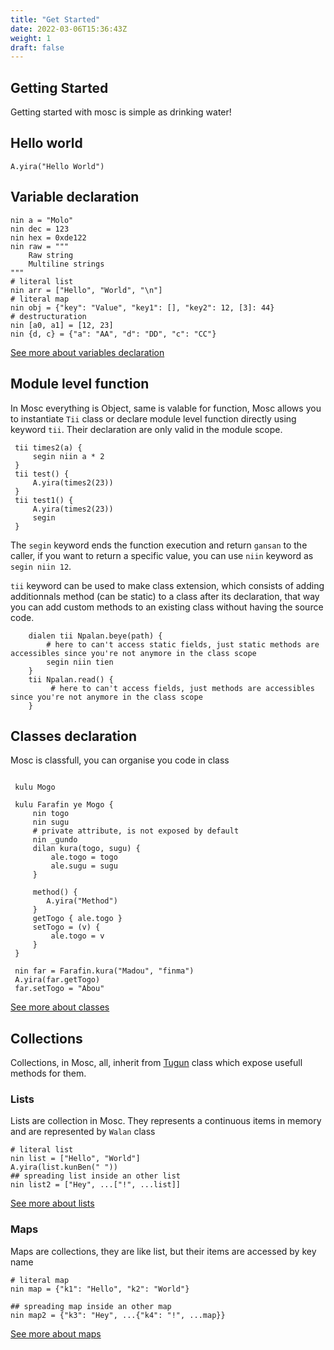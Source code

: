 ```yaml
---
title: "Get Started"
date: 2022-03-06T15:36:43Z
weight: 1
draft: false
---
```

## **Getting Started**

Getting started with mosc is simple as drinking water!

## **Hello world**
```mosc
A.yira("Hello World")
```
## **Variable declaration**
```mosc
nin a = "Molo"
nin dec = 123
nin hex = 0xde122
nin raw = """
    Raw string
    Multiline strings
"""
# literal list
nin arr = ["Hello", "World", "\n"]
# literal map
nin obj = {"key": "Value", "key1": [], "key2": 12, [3]: 44}
# destructuration
nin [a0, a1] = [12, 23]
nin {d, c} = {"a": "AA", "d": "DD", "c": "CC"} 
```
[See more about variables declaration](/docs/variables/)

## **Module level function**

In Mosc everything is Object, same is valable for function, Mosc allows you to instantiate `Tii` class or declare module level function directly using keyword `tii`. Their declaration are only valid in the module scope. 


```mosc
 tii times2(a) {
     segin niin a * 2
 }
 tii test() {
     A.yira(times2(23))
 }
 tii test1() {
     A.yira(times2(23))
     segin
 }

```
The `segin` keyword ends the function execution and return `gansan` to the caller, if you want to return a specific value, you can use `niin` keyword as `segin niin 12`. 

`tii` keyword can be used to make class extension, which consists of adding additionnals method (can be static) to a class after its declaration, that way you can add custom methods to an existing class without having the source code. 

```mosc
    dialen tii Npalan.beye(path) {
        # here to can't access static fields, just static methods are accessibles since you're not anymore in the class scope
        segin niin tien
    }
    tii Npalan.read() {
         # here to can't access fields, just methods are accessibles since you're not anymore in the class scope
    }
```
## **Classes declaration**

Mosc is classfull, you can organise you code in class

```mosc

 kulu Mogo

 kulu Farafin ye Mogo {
     nin togo
     nin sugu
     # private attribute, is not exposed by default
     nin _gundo
     dilan kura(togo, sugu) {
         ale.togo = togo
         ale.sugu = sugu
     }

     method() {
        A.yira("Method")
     }
     getTogo { ale.togo }
     setTogo = (v) {
         ale.togo = v
     }
 }

 nin far = Farafin.kura("Madou", "finma")
 A.yira(far.getTogo)
 far.setTogo = "Abou"

```
[See more about classes](/docs/classes/)

## **Collections**
Collections, in Mosc, all, inherit from [Tugun](/docs/modules/core/tugun/) class which expose usefull methods for them. 
### **Lists**
Lists are collection in Mosc. They represents a continuous items in memory and are represented by `Walan` class

```mosc
# literal list
nin list = ["Hello", "World"]
A.yira(list.kunBen(" "))
## spreading list inside an other list
nin list2 = ["Hey", ...["!", ...list]]
```

[See more about lists](/docs/walan/)


### **Maps**
Maps are collections, they are like list, but their items are accessed by key name

```mosc
# literal map
nin map = {"k1": "Hello", "k2": "World"}

## spreading map inside an other map
nin map2 = {"k3": "Hey", ...{"k4": "!", ...map}}

```

[See more about maps](/docs/wala/)